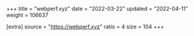 +++
title = "webperf.xyz"
date = "2022-03-22"
updated = "2022-04-11"
weight = 106637

[extra]
source = "https://webperf.xyz"
ratio = 4
size = 104
+++
